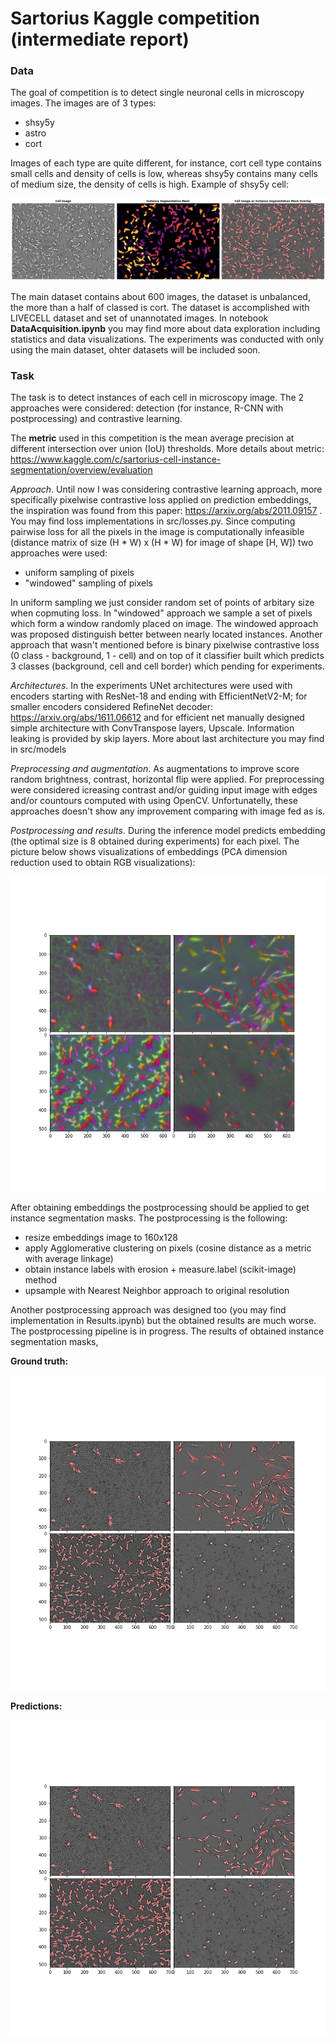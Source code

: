 # Sartorius Kaggle competition (intermediate report)


### Data
The goal of competition is to detect single neuronal cells in microscopy images. The images are of 3 types: 
 - shsy5y
 - astro
 - cort

Images of each type are quite different, for instance, cort cell type contains small cells and density of cells is low, whereas shsy5y contains many cells of medium size, the density of cells is high. Example of shsy5y cell:

![alt text](images/cell_example.png "Cort image cell example")

The main dataset contains about 600 images, the dataset is unbalanced, the more than a half of classed is cort. The dataset is accomplished with LIVECELL dataset and set of unannotated images. In notebook **DataAcquisition.ipynb** you may find more about data exploration including statistics and data visualizations. The experiments was conducted with only using the main dataset, ohter datasets will be included soon. 


### Task
The task is to detect instances of each cell in microscopy image.
The 2 approaches were considered: detection (for instance, R-CNN with postprocessing) and contrastive learning.

The **metric** used in this competition is the mean average precision at different intersection over union (IoU) thresholds. More details about metric: https://www.kaggle.com/c/sartorius-cell-instance-segmentation/overview/evaluation

*Approach*. Until now I was considering contrastive learning approach, more specifically pixelwise contrastive loss applied on prediction embeddings, the inspiration was found from this paper: https://arxiv.org/abs/2011.09157 . You may find loss implementations in src/losses.py. Since computing pairwise loss for all the pixels in the image is computationally infeasible (distance matrix of size (H * W) x (H * W) for image of shape [H, W]) two approaches were used:
 - uniform sampling of pixels 
 - "windowed" sampling of pixels

In uniform sampling we just consider random set of points of arbitary size when copmuting loss. In "windowed" approach we sample a set of pixels which form a window randomly placed on image. The windowed approach was proposed distinguish better between nearly located instances. 
Another approach that wasn't mentioned before is binary pixelwise contrastive loss (0 class - background, 1 - cell) and on top of it classifier built which predicts 3 classes (background, cell and cell border) which pending for experiments. 

*Architectures*. In the experiments UNet architectures were used with encoders starting with ResNet-18 and ending with EfficientNetV2-M; for smaller encoders considered RefineNet decoder: https://arxiv.org/abs/1611.06612 and for efficient net manually designed simple architecture with ConvTranspose layers, Upscale. Information leaking is provided by skip layers. More about last architecture you may find in src/models

*Preprocessing and augmentation*. As augmentations to improve score random brightness, contrast, horizontal flip were applied. For preprocessing were considered icreasing contrast and/or guiding input image with edges and/or countours computed with using OpenCV. Unfortunatelly, these approaches doesn't show any improvement comparing with image fed as is. 

*Postprocessing and results*. During the inference model predicts embedding (the optimal size is 8 obtained during experiments) for each pixel. The picture below shows visualizations of embeddings (PCA dimension reduction used to obtain RGB visualizations): 

<p align="center">
 <img src="images/pca_vis.png">
</p>

After obtaining embeddings the postprocessing should be applied to get instance segmentation masks. The postprocessing is the following: 
 - resize embeddings image to 160x128
 - apply Agglomerative clustering on pixels (cosine distance as a metric with average linkage)
 - obtain instance labels with erosion + measure.label (scikit-image) method
 - upsample with Nearest Neighbor approach to original resolution

Another postprocessing approach was designed too (you may find implementation in Results.ipynb) but the obtained results are much worse. The postprocessing pipeline is in progress. The results of obtained instance segmentation masks, 

**Ground truth:**

<p align="center">
 <img src="images/masks_gt_vis.png">
</p>
<!-- ![alt text](images/masks_gt_vis.png "GT instance segmentation") -->

**Predictions:** 

<p align="center">
 <img src="images/masks_pred_vis.png">
</p>
<!-- ![alt text](images/masks_pred_vis.png "Predicted instance segmentation") -->




